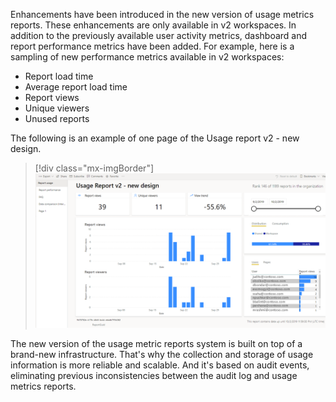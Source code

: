 Enhancements have been introduced in the new version of usage metrics reports. These enhancements are only available in v2 workspaces. In addition to the previously available user activity metrics, dashboard and report performance metrics have been added. For example, here is a sampling of new performance metrics available in v2 workspaces:

- Report load time
- Average report load time
- Report views
- Unique viewers
- Unused reports

The following is an example of one page of the Usage report v2 - new design.

> [!div class="mx-imgBorder"]
> [![Screenshot of Power BI usage report v2 - new design.](../media/3-usage.png)](../media/3-usage.png#lightbox)

The new version of the usage metric reports system is built on top of a brand-new infrastructure. That's why the collection and storage of usage information is more reliable and scalable. And it's based on audit events, eliminating previous inconsistencies between the audit log and usage metrics reports.
